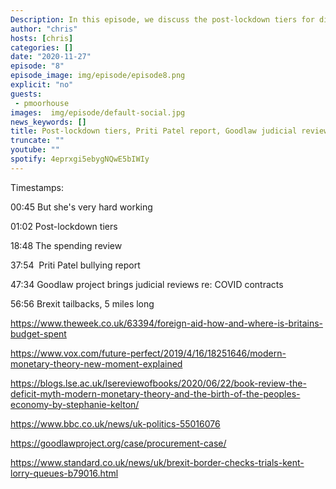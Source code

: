 ```yaml
--- 
Description: In this episode, we discuss the post-lockdown tiers for different regions of the UK, latest spending review, the Priti Patel bullying report, the Goodlaw project's court cases seeking judicial review of COVID procurement contracts and the Brexit test that caused 5-mile tailbacks in Kent.
author: "chris" 
hosts: [chris] 
categories: [] 
date: "2020-11-27" 
episode: "8" 
episode_image: img/episode/episode8.png 
explicit: "no" 
guests: 
 - pmoorhouse 
images:  img/episode/default-social.jpg 
news_keywords: [] 
title: Post-lockdown tiers, Priti Patel report, Goodlaw judicial reviews, tailbacks in Kent
truncate: "" 
youtube: "" 
spotify: 4eprxgi5ebygNQwE5bIWIy
--- 
```


Timestamps: 

00:45 But she's very hard working

01:02 Post-lockdown tiers

18:48 The spending review

37:54  Priti Patel bullying report

47:34 Goodlaw project brings judicial reviews re: COVID contracts

56:56 Brexit tailbacks, 5 miles long

https://www.theweek.co.uk/63394/foreign-aid-how-and-where-is-britains-budget-spent

https://www.vox.com/future-perfect/2019/4/16/18251646/modern-monetary-theory-new-moment-explained

https://blogs.lse.ac.uk/lsereviewofbooks/2020/06/22/book-review-the-deficit-myth-modern-monetary-theory-and-the-birth-of-the-peoples-economy-by-stephanie-kelton/

https://www.bbc.co.uk/news/uk-politics-55016076

https://goodlawproject.org/case/procurement-case/

https://www.standard.co.uk/news/uk/brexit-border-checks-trials-kent-lorry-queues-b79016.html

